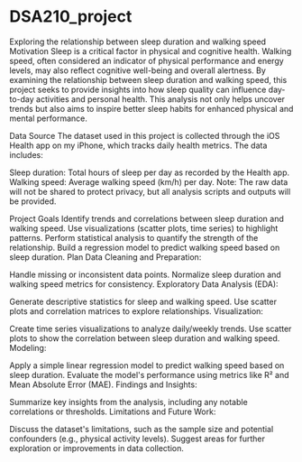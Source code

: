 # DSA210_project
Exploring the relationship between sleep duration and walking speed
Motivation
Sleep is a critical factor in physical and cognitive health. Walking speed, often considered an indicator of physical performance and energy levels, may also reflect cognitive well-being and overall alertness. By examining the relationship between sleep duration and walking speed, this project seeks to provide insights into how sleep quality can influence day-to-day activities and personal health. This analysis not only helps uncover trends but also aims to inspire better sleep habits for enhanced physical and mental performance.

Data Source
The dataset used in this project is collected through the iOS Health app on my iPhone, which tracks daily health metrics. The data includes:

Sleep duration: Total hours of sleep per day as recorded by the Health app.
Walking speed: Average walking speed (km/h) per day.
Note: The raw data will not be shared to protect privacy, but all analysis scripts and outputs will be provided.

Project Goals
Identify trends and correlations between sleep duration and walking speed.
Use visualizations (scatter plots, time series) to highlight patterns.
Perform statistical analysis to quantify the strength of the relationship.
Build a regression model to predict walking speed based on sleep duration.
Plan
Data Cleaning and Preparation:

Handle missing or inconsistent data points.
Normalize sleep duration and walking speed metrics for consistency.
Exploratory Data Analysis (EDA):

Generate descriptive statistics for sleep and walking speed.
Use scatter plots and correlation matrices to explore relationships.
Visualization:

Create time series visualizations to analyze daily/weekly trends.
Use scatter plots to show the correlation between sleep duration and walking speed.
Modeling:

Apply a simple linear regression model to predict walking speed based on sleep duration.
Evaluate the model's performance using metrics like R² and Mean Absolute Error (MAE).
Findings and Insights:

Summarize key insights from the analysis, including any notable correlations or thresholds.
Limitations and Future Work:

Discuss the dataset's limitations, such as the sample size and potential confounders (e.g., physical activity levels).
Suggest areas for further exploration or improvements in data collection.
